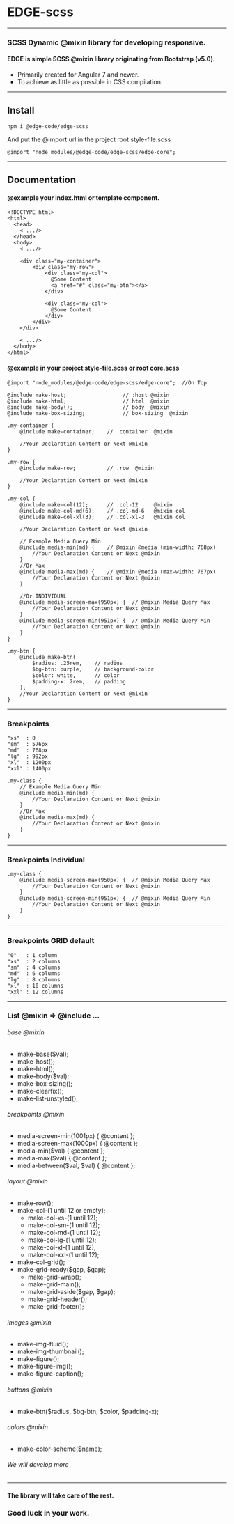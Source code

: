 # EDGE-scss

---
### SCSS Dynamic @mixin library for developing responsive.
#### EDGE is simple SCSS @mixin library originating from Bootstrap (v5.0).
- Primarily created for Angular 7 and newer. 
- To achieve as little as possible in CSS compilation.
---
## Install

    npm i @edge-code/edge-scss

And put the @import url in the project root style-file.scss

    @import "node_modules/@edge-code/edge-scss/edge-core";

---
## Documentation
#### @example your index.html or template component.

    <!DOCTYPE html>
    <html>
      <head>
        < .../>
      </head>
      <body>
        < .../>

        <div class="my-container">
            <div class="my-row">
                <div class="my-col">
                  @Some Content
                  <a href="#" class="my-btn"></a>
                </div>

                <div class="my-col">
                  @Some Content
                </div>
            </div>
        </div>

        < .../>
      </body>
    </html>

#### @example in your project style-file.scss or root core.scss

    @import "node_modules/@edge-code/edge-scss/edge-core";  //On Top

    @include make-host;                  // :host @mixin
    @include make-html;                  // html  @mixin
    @include make-body();                // body  @mixin
    @include make-box-sizing;            // box-sizing  @mixin

    .my-container {
        @include make-container;    // .container  @mixin

        //Your Declaration Content or Next @mixin
    }

    .my-row {
        @include make-row;          // .row  @mixin

        //Your Declaration Content or Next @mixin
    }
    
    .my-col {
        @include make-col(12);      // .col-12     @mixin
        @include make-col-md(6);    // .col-md-6   @mixin col 
        @include make-col-xl(3);    // .col-xl-3   @mixin col

        //Your Declaration Content or Next @mixin

        // Example Media Query Min
        @include media-min(md) {    // @mixin @media (min-width: 768px)
            //Your Declaration Content or Next @mixin
        }
        //Or Max
        @include media-max(md) {    // @mixin @media (max-width: 767px)
            //Your Declaration Content or Next @mixin
        }

        //Or INDIVIDUAL
        @include media-screen-max(950px) {  // @mixin Media Query Max
            //Your Declaration Content or Next @mixin
        }
        @include media-screen-min(951px) {  // @mixin Media Query Min
            //Your Declaration Content or Next @mixin
        }
    }

    .my-btn {
        @include make-btn(
            $radius: .25rem,    // radius
            $bg-btn: purple,    // background-color
            $color: white,      // color
            $padding-x: 2rem,   // padding
        );
        //Your Declaration Content or Next @mixin
    }

---
### Breakpoints

    "xs"  : 0
    "sm"  : 576px
    "md"  : 768px
    "lg"  : 992px
    "xl"  : 1200px
    "xxl" : 1400px

    .my-class {
        // Example Media Query Min
        @include media-min(md) { 
            //Your Declaration Content or Next @mixin
        }
        //Or Max
        @include media-max(md) { 
            //Your Declaration Content or Next @mixin
        }
    }

---
### Breakpoints Individual

    .my-class {
        @include media-screen-max(950px) {  // @mixin Media Query Max
            //Your Declaration Content or Next @mixin
        }
        @include media-screen-min(951px) {  // @mixin Media Query Min
            //Your Declaration Content or Next @mixin
        }
    }

---
### Breakpoints GRID default

    "0"   : 1 column
    "xs"  : 2 columns
    "sm"  : 4 columns
    "md"  : 6 columns
    "lg"  : 8 columns
    "xl"  : 10 columns
    "xxl" : 12 columns

---
### List @mixin => @include ...
###### base @mixin
- make-base($val);
- make-host();
- make-html();
- make-body($val);
- make-box-sizing();
- make-clearfix();
- make-list-unstyled();

###### breakpoints @mixin
- media-screen-min(1001px) { @content };
- media-screen-max(1000px) { @content };
- media-min($val) { @content };
- media-max($val) { @content };
- media-between($val, $val) { @content };

###### layout @mixin
- make-row();
- make-col-(1 until 12 or empty);
  - make-col-xs-(1 until 12);
  - make-col-sm-(1 until 12);
  - make-col-md-(1 until 12);
  - make-col-lg-(1 until 12);
  - make-col-xl-(1 until 12);
  - make-col-xxl-(1 until 12);
- make-col-grid();
- make-grid-ready($gap, $gap);
  - make-grid-wrap();
  - make-grid-main();
  - make-grid-aside($gap, $gap);
  - make-grid-header();
  - make-grid-footer();

###### images @mixin
- make-img-fluid();
- make-img-thumbnail();
- make-figure();
- make-figure-img();
- make-figure-caption();

###### buttons @mixin
- make-btn($radius, $bg-btn, $color, $padding-x);

###### colors @mixin
- make-color-scheme($name);

###### We will develop more

---
#### The library will take care of the rest.
### Good luck in your work.
